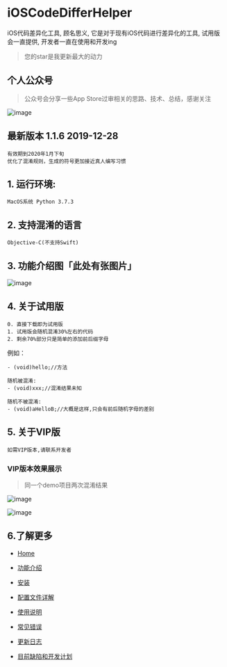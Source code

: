 
# iOSCodeDifferHelper
iOS代码差异化工具, 顾名思义, 它是对于现有iOS代码进行差异化的工具, 试用版会一直提供, 开发者一直在使用和开发ing
> 您的star是我更新最大的动力

## 个人公众号
> 公众号会分享一些App Store过审相关的思路、技术、总结，感谢关注

![image](https://github.com/iOSCoderMaster/iOSCodeDifferHelper/wiki/img/QRCode.png)

## 最新版本 1.1.6 2019-12-28
```
有效期到2020年1月下旬
优化了混淆规则，生成的符号更加接近真人编写习惯
```

## 1. 运行环境:

```
MacOS系统 Python 3.7.3
```

## 2. 支持混淆的语言

```
Objective-C(不支持Swift)
```


## 3. 功能介绍图「此处有张图片」
![image](https://github.com/iOSCoderMaster/iOSCodeDifferHelper/wiki/img/desc.png)



## 4. 关于试用版

```
0. 直接下载即为试用版
1. 试用版会随机混淆30%左右的代码
2. 剩余70%部分只是简单的添加前后缀字母
```

例如：
```
- (void)hello;//方法

随机被混淆:
- (void)xxx;//混淆结果未知

随机不被混淆:
- (void)aHelloB;//大概是这样,只会有前后随机字母的差别
```


## 5. 关于VIP版

```
如需VIP版本,请联系开发者
```


### VIP版本效果展示

> 同一个demo项目两次混淆结果

![image](https://github.com/iOSCoderMaster/iOSCodeDifferHelper/wiki/img/result_iOSTest-0918111304.png)

![image](https://github.com/iOSCoderMaster/iOSCodeDifferHelper/wiki/img/result_iOSTest-0918111430.png)


## 6.了解更多

* [Home](https://github.com/iOSCoderMaster/iOSCodeDifferHelper/wiki)

* [功能介绍](https://github.com/iOSCoderMaster/iOSCodeDifferHelper/wiki/功能介绍)

* [安装](https://github.com/iOSCoderMaster/iOSCodeDifferHelper/wiki/安装)

* [配置文件详解](https://github.com/iOSCoderMaster/iOSCodeDifferHelper/wiki/配置文件详解)

* [使用说明](https://github.com/iOSCoderMaster/iOSCodeDifferHelper/wiki/使用说明)

* [常见错误](https://github.com/iOSCoderMaster/iOSCodeDifferHelper/wiki/常见错误)

* [更新日志](https://github.com/iOSCoderMaster/iOSCodeDifferHelper/wiki/更新日志)

* [目前缺陷和开发计划](https://github.com/iOSCoderMaster/iOSCodeDifferHelper/wiki/目前缺陷和计划)






